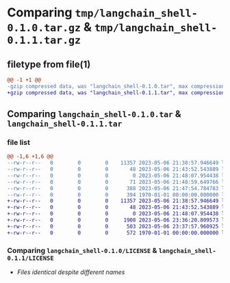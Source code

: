 # Comparing `tmp/langchain_shell-0.1.0.tar.gz` & `tmp/langchain_shell-0.1.1.tar.gz`

## filetype from file(1)

```diff
@@ -1 +1 @@
-gzip compressed data, was "langchain_shell-0.1.0.tar", max compression
+gzip compressed data, was "langchain_shell-0.1.1.tar", max compression
```

## Comparing `langchain_shell-0.1.0.tar` & `langchain_shell-0.1.1.tar`

### file list

```diff
@@ -1,6 +1,6 @@
--rw-r--r--   0        0        0    11357 2023-05-06 21:38:57.946649 langchain_shell-0.1.0/LICENSE
--rw-r--r--   0        0        0       48 2023-05-06 21:43:52.543889 langchain_shell-0.1.0/README.md
--rw-r--r--   0        0        0        0 2023-05-06 21:48:07.954438 langchain_shell-0.1.0/langchain_shell/__init__.py
--rw-r--r--   0        0        0       71 2023-05-06 21:48:59.649766 langchain_shell-0.1.0/langchain_shell/main.py
--rw-r--r--   0        0        0      388 2023-05-06 21:47:54.784783 langchain_shell-0.1.0/pyproject.toml
--rw-r--r--   0        0        0      394 1970-01-01 00:00:00.000000 langchain_shell-0.1.0/PKG-INFO
+-rw-r--r--   0        0        0    11357 2023-05-06 21:38:57.946649 langchain_shell-0.1.1/LICENSE
+-rw-r--r--   0        0        0       48 2023-05-06 21:43:52.543889 langchain_shell-0.1.1/README.md
+-rw-r--r--   0        0        0        0 2023-05-06 21:48:07.954438 langchain_shell-0.1.1/langchain_shell/__init__.py
+-rw-r--r--   0        0        0     1908 2023-05-06 23:36:20.809573 langchain_shell-0.1.1/langchain_shell/main.py
+-rw-r--r--   0        0        0      503 2023-05-06 23:37:57.960925 langchain_shell-0.1.1/pyproject.toml
+-rw-r--r--   0        0        0      572 1970-01-01 00:00:00.000000 langchain_shell-0.1.1/PKG-INFO
```

### Comparing `langchain_shell-0.1.0/LICENSE` & `langchain_shell-0.1.1/LICENSE`

 * *Files identical despite different names*

